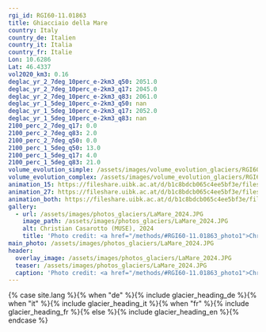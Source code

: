 ```yaml
---
rgi_id: RGI60-11.01863
title: Ghiacciaio della Mare
country: Italy
country_de: Italien
country_it: Italia
country_fr: Italie
Lon: 10.6286
Lat: 46.4337
vol2020_km3: 0.16
deglac_yr_2_7deg_10perc_e-2km3_q50: 2051.0
deglac_yr_2_7deg_10perc_e-2km3_q17: 2045.0
deglac_yr_2_7deg_10perc_e-2km3_q83: 2061.0
deglac_yr_1_5deg_10perc_e-2km3_q50: nan
deglac_yr_1_5deg_10perc_e-2km3_q17: 2052.0
deglac_yr_1_5deg_10perc_e-2km3_q83: nan
2100_perc_2_7deg_q17: 0.0
2100_perc_2_7deg_q83: 2.0
2100_perc_2_7deg_q50: 0.0
2100_perc_1_5deg_q50: 13.0
2100_perc_1_5deg_q17: 4.0
2100_perc_1_5deg_q83: 21.0
volume_evolution_simple: /assets/images/volume_evolution_glaciers/RGI60-11.01863_simple_en.png
volume_evolution_complex: /assets/images/volume_evolution_glaciers/RGI60-11.01863_complex_en.png
animation_15: https://fileshare.uibk.ac.at/d/b1c8bdcb065c4ee5bf3e/files/?p=%2FRGI60-11.01863_%2B1.5%C2%B0C.mp4&dl=1
animation_27: https://fileshare.uibk.ac.at/d/b1c8bdcb065c4ee5bf3e/files/?p=%2FRGI60-11.01863_%2B2.7%C2%B0C.mp4&dl=1
animation_both: https://fileshare.uibk.ac.at/d/b1c8bdcb065c4ee5bf3e/files/?p=%2FRGI60-11.01863_both.mp4&dl=1
gallery:
  - url: /assets/images/photos_glaciers/LaMare_2024.JPG
    image_path: /assets/images/photos_glaciers/LaMare_2024.JPG
    alt: Christian Casarotto (MUSE), 2024
    title: 'Photo credit: <a href="/methods/#RGI60-11.01863_photo1">Christian Casarotto (MUSE), 2024</a>'
main_photo: /assets/images/photos_glaciers/LaMare_2024.JPG
header:
  overlay_image: /assets/images/photos_glaciers/LaMare_2024.JPG
  teaser: /assets/images/photos_glaciers/LaMare_2024.JPG
  caption: 'Photo credit: <a href="/methods/#RGI60-11.01863_photo1">Christian Casarotto (MUSE), 2024</a>'
---
```

{% case site.lang %}{% when "de" %}{% include glacier_heading_de %}{% when "it" %}{% include glacier_heading_it %}{% when "fr" %}{% include glacier_heading_fr %}{% else %}{% include glacier_heading_en %}{% endcase %}